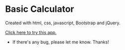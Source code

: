 # Basic Calculator

Created with html, css, javascript, Bootstrap and jQuery.

[Click here to try this app.](https://aka-joe.github.io/basic-calculator/)

* If there's any bug, please let me know. Thanks!
